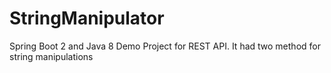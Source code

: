 # StringManipulator
Spring Boot 2 and Java 8 Demo Project for REST API. It had two method for string manipulations

